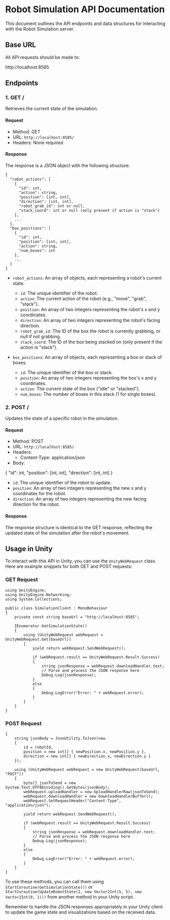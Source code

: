 # Robot Simulation API Documentation

This document outlines the API endpoints and data structures for interacting with the Robot Simulation server.

## Base URL

All API requests should be made to:

http://localhost:8585

## Endpoints

### 1. GET /

Retrieves the current state of the simulation.

#### Request

- Method: GET
- URL: `http://localhost:8585/`
- Headers: None required

#### Response

The response is a JSON object with the following structure:

```
{
  "robot_actions": [
    {
      "id": int,
      "action": string,
      "position": [int, int],
      "direction": [int, int],
      "robot_grab_id": int or null,
      "stack_coord": int or null (only present if action is "stack")
    },
    ...
  ],
  "box_positions": [
    {
      "id": int,
      "position": [int, int],
      "action": string,
      "num_boxes": int
    },
    ...
  ]
}
```
- `robot_actions`: An array of objects, each representing a robot's current state.
  - `id`: The unique identifier of the robot.
  - `action`: The current action of the robot (e.g., "move", "grab", "stack").
  - `position`: An array of two integers representing the robot's x and y coordinates.
  - `direction`: An array of two integers representing the robot's facing direction.
  - `robot_grab_id`: The ID of the box the robot is currently grabbing, or null if not grabbing.
  - `stack_coord`: The ID of the box being stacked on (only present if the action is "stack").

- `box_positions`: An array of objects, each representing a box or stack of boxes.
  - `id`: The unique identifier of the box or stack.
  - `position`: An array of two integers representing the box's x and y coordinates.
  - `action`: The current state of the box ("idle" or "stacked").
  - `num_boxes`: The number of boxes in this stack (1 for single boxes).

### 2. POST /

Updates the state of a specific robot in the simulation.

#### Request

- Method: POST
- URL: `http://localhost:8585/`
- Headers: 
  - Content-Type: application/json
- Body:

{
  "id": int,
  "position": [int, int],
  "direction": [int, int]
}

- `id`: The unique identifier of the robot to update.
- `position`: An array of two integers representing the new x and y coordinates for the robot.
- `direction`: An array of two integers representing the new facing direction for the robot.

#### Response

The response structure is identical to the GET response, reflecting the updated state of the simulation after the robot's movement.

## Usage in Unity

To interact with this API in Unity, you can use the `UnityWebRequest` class. Here are example snippets for both GET and POST requests:

### GET Request
```
using UnityEngine;
using UnityEngine.Networking;
using System.Collections;

public class SimulationClient : MonoBehaviour
{
    private const string baseUrl = "http://localhost:8585";

    IEnumerator GetSimulationState()
    {
        using (UnityWebRequest webRequest = UnityWebRequest.Get(baseUrl))
        {
            yield return webRequest.SendWebRequest();

            if (webRequest.result == UnityWebRequest.Result.Success)
            {
                string jsonResponse = webRequest.downloadHandler.text;
                // Parse and process the JSON response here
                Debug.Log(jsonResponse);
            }
            else
            {
                Debug.LogError("Error: " + webRequest.error);
            }
        }
    }
}
```
### POST Request

```IEnumerator UpdateRobotState(int robotId, Vector2Int newPosition, Vector2Int newDirection)
{
    string jsonBody = JsonUtility.ToJson(new 
    {
        id = robotId,
        position = new int[] { newPosition.x, newPosition.y },
        direction = new int[] { newDirection.x, newDirection.y }
    });

    using (UnityWebRequest webRequest = new UnityWebRequest(baseUrl, "POST"))
    {
        byte[] jsonToSend = new System.Text.UTF8Encoding().GetBytes(jsonBody);
        webRequest.uploadHandler = new UploadHandlerRaw(jsonToSend);
        webRequest.downloadHandler = new DownloadHandlerBuffer();
        webRequest.SetRequestHeader("Content-Type", "application/json");

        yield return webRequest.SendWebRequest();

        if (webRequest.result == UnityWebRequest.Result.Success)
        {
            string jsonResponse = webRequest.downloadHandler.text;
            // Parse and process the JSON response here
            Debug.Log(jsonResponse);
        }
        else
        {
            Debug.LogError("Error: " + webRequest.error);
        }
    }
}
```
To use these methods, you can call them using `StartCoroutine(GetSimulationState())` or `StartCoroutine(UpdateRobotState(1, new Vector2Int(5, 5), new Vector2Int(0, 1)))` from another method in your Unity script.

Remember to handle the JSON responses appropriately in your Unity client to update the game state and visualizations based on the received data.